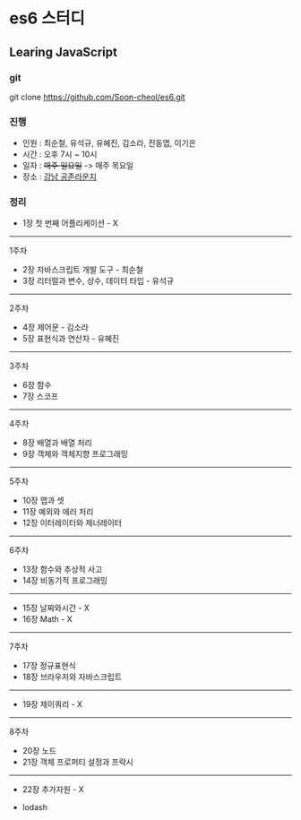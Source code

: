 # es6 스터디
## Learing JavaScript

### git
git clone https://github.com/Soon-cheol/es6.git

### 진행
- 인원 : 최순철, 유석규, 유혜진, 김소라, 전동엽, 이기은
- 시간 : 오후 7시 ~ 10시
- 일자 : ~~매주 일요일~~ -> 매주 목요일
- 장소 : <a href="https://map.naver.com/local/siteview.nhn?code=1231340216&_ts=1554684448778" target="_blank">강남 공존라운지</a>

### 정리
- 1장 첫 번째 어플리케이션 - X
--------------------------------------
1주차
- 2장 자바스크립트 개발 도구 - 최순철
- 3장 리터럴과 변수, 상수, 데이터 타입 - 유석규
--------------------------------------
2주차
- 4장 제어문 - 김소라
- 5장 표현식과 연산자 - 유혜진
--------------------------------------
3주차
- 6장 함수
- 7장 스코프
--------------------------------------
4주차
- 8장 배열과 배열 처리
- 9장 객체와 객체지향 프로그래밍
--------------------------------------
5주차
- 10장 맵과 셋 
- 11장 예외와 에러 처리
- 12장 이터레이터와 제너레이터
--------------------------------------
6주차
- 13장 함수와 추상적 사고
- 14장 비동기적 프로그래밍
--------------------------------------
- 15장 날짜와시간 - X
- 16장 Math - X
--------------------------------------
7주차
- 17장 정규표현식
- 18장 브라우저와 자바스크립트
--------------------------------------
- 19장 제이쿼리 - X
--------------------------------------
8주차
- 20장 노드
- 21장 객체 프로퍼티 설정과 프락시
--------------------------------------
- 22장 추가자원 - X

+ lodash
